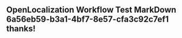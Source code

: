 <properties
ms.topic="hero-topic"
ms.test1="hero-topic"
ms.test2="test"/>

## OpenLocalization Workflow Test MarkDown 6a56eb59-b3a1-4bf7-8e57-cfa3c92c7ef1 thanks!
